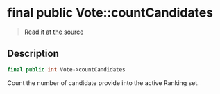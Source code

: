 # final public Vote::countCandidates

> [Read it at the source](https://github.com/julien-boudry/Condorcet/blob/master/src/Vote.php#L21)

## Description    

```php
final public int Vote->countCandidates 
```

Count the number of candidate provide into the active Ranking set.
